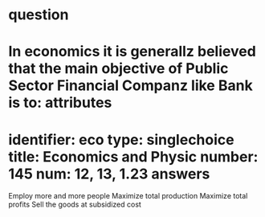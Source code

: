 question
==========
In economics it is generallz believed that the main objective of  Public Sector Financial Companz like Bank is to:
attributes
==========
identifier: eco
type: singlechoice
title: Economics and Physic
number: 145
num: 12, 13, 1.23
answers
======
Employ more and more people
Maximize total production
Maximize total profits
Sell the goods at subsidized cost
